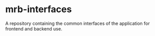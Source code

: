 # mrb-interfaces
A repository containing the common interfaces of the application for frontend and backend use.
